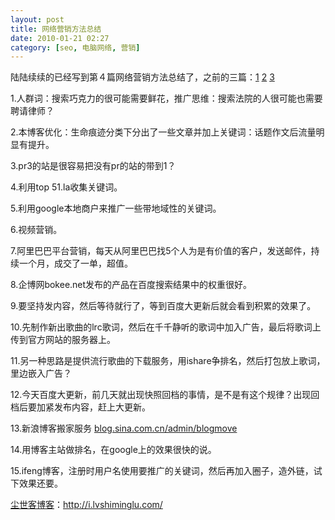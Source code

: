 ```yaml
---
layout: post
title: 网络营销方法总结
date: 2010-01-21 02:27
category: [seo, 电脑网络, 营销]
---
```

陆陆续续的已经写到第４篇网络营销方法总结了，之前的三篇：<a href="../blog/331.html" target="_self">1</a> <a href="http://i.lvshiminglu.com/blog/388.html" target="_self">2</a> <a href="http://i.lvshiminglu.com/blog/414.html" target="_self">3</a>

1.人群词：搜索巧克力的很可能需要鲜花，推广思维：搜索法院的人很可能也需要聘请律师？

2.本博客优化：生命痕迹分类下分出了一些文章并加上关键词：话题作文后流量明显有提升。

3.pr3的站是很容易把没有pr的站的带到1？

4.利用top 51.la收集关键词。

5.利用google本地商户来推广一些带地域性的关键词。

6.视频营销。

7.阿里巴巴平台营销，每天从阿里巴巴找5个人为是有价值的客户，发送邮件，持续一个月，成交了一单，超值。

8.企博网bokee.net发布的产品在百度搜索结果中的权重很好。

9.要坚持发内容，然后等待就行了，等到百度大更新后就会看到积累的效果了。

10.先制作新出歌曲的lrc歌词，然后在千千静听的歌词中加入广告，最后将歌词上传到官方网站的服务器上。

11.另一种思路是提供流行歌曲的下载服务，用ishare争排名，然后打包放上歌词，里边嵌入广告？

12.今天百度大更新，前几天就出现快照回档的事情，是不是有这个规律？出现回档后要加紧发布内容，赶上大更新。

13.新浪博客搬家服务 <a href="http://blog.sina.com.cn/admin/blogmove/" target="_blank">blog.sina.com.cn/admin/blogmove</a>

14.用博客主站做排名，在google上的效果很快的说。

15.ifeng博客，注册时用户名使用要推广的关键词，然后再加入圈子，造外链，试下效果还要。

<a href="http://i.lvshiminglu.com/">尘世客博客</a>：<a href="http://i.lvshiminglu.com/">http://i.lvshiminglu.com/</a>

